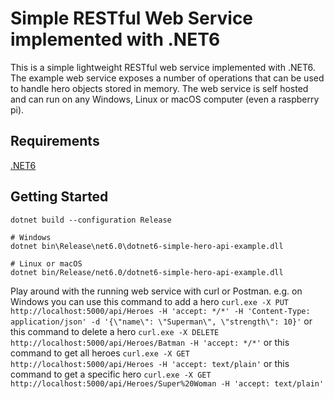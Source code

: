 # Simple RESTful Web Service implemented with .NET6
This is a simple lightweight RESTful web service implemented with .NET6. 
The example web service exposes a number of operations that can be used to handle hero objects stored in memory. 
The web service is self hosted and can run on any Windows, Linux or macOS computer (even a raspberry pi).

## Requirements

[.NET6](https://www.microsoft.com/net/learn/get-started/)

## Getting Started

 ```
 dotnet build --configuration Release

 # Windows
 dotnet bin\Release\net6.0\dotnet6-simple-hero-api-example.dll

 # Linux or macOS
 dotnet bin/Release/net6.0/dotnet6-simple-hero-api-example.dll
 ```

Play around with the running web service with curl or Postman.
e.g. on Windows you can use this command to add a hero `curl.exe -X PUT http://localhost:5000/api/Heroes -H 'accept: */*' -H 'Content-Type: application/json' -d '{\"name\": \"Superman\", \"strength\": 10}'`
or this command to delete a hero `curl.exe -X DELETE http://localhost:5000/api/Heroes/Batman -H 'accept: */*'` 
or this command to get all heroes `curl.exe -X GET http://localhost:5000/api/Heroes -H 'accept: text/plain'`
or this command to get a specific hero `curl.exe -X GET http://localhost:5000/api/Heroes/Super%20Woman -H 'accept: text/plain'`